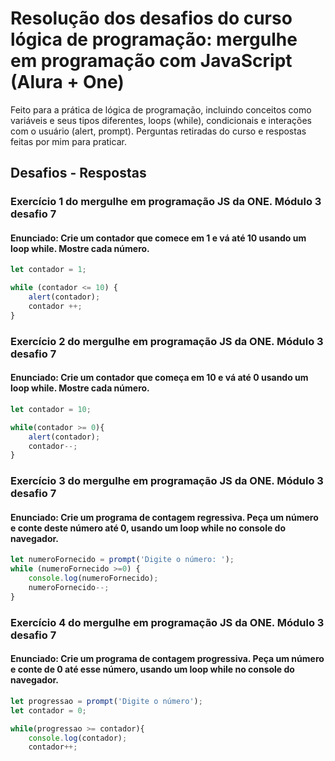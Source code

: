 # Resolução dos desafios do curso lógica de programação: mergulhe em programação com JavaScript (Alura + One)

Feito para a prática de lógica de programação, incluindo conceitos como variáveis e seus tipos diferentes, loops (while), condicionais e interações com o usuário (alert, prompt). Perguntas retiradas do curso e respostas feitas por mim para praticar.

## Desafios - Respostas

### Exercício 1  do mergulhe em programação JS da ONE. Módulo 3 desafio 7
#### Enunciado: Crie um contador que comece em 1 e vá até 10 usando um loop while. Mostre cada número.

```javascript
let contador = 1;

while (contador <= 10) {
    alert(contador);
    contador ++;
}
```
### Exercício 2  do mergulhe em programação JS da ONE. Módulo 3 desafio 7 
#### Enunciado: Crie um contador que começa em 10 e vá até 0 usando um loop while. Mostre cada número.
```javascript
let contador = 10;

while(contador >= 0){
    alert(contador);
    contador--;
}
```
### Exercício 3  do mergulhe em programação JS da ONE. Módulo 3 desafio 7
#### Enunciado: Crie um programa de contagem regressiva. Peça um número e conte deste número até 0, usando um loop while no console do navegador.
```javascript
let numeroFornecido = prompt('Digite o número: ');
while (numeroFornecido >=0) {
    console.log(numeroFornecido);
    numeroFornecido--;
}
```
### Exercício 4  do mergulhe em programação JS da ONE. Módulo 3 desafio 7
#### Enunciado: Crie um programa de contagem progressiva. Peça um número e conte de 0 até esse número, usando um loop while no console do navegador.
```javascript
let progressao = prompt('Digite o número');
let contador = 0;

while(progressao >= contador){
    console.log(contador);
    contador++;
```